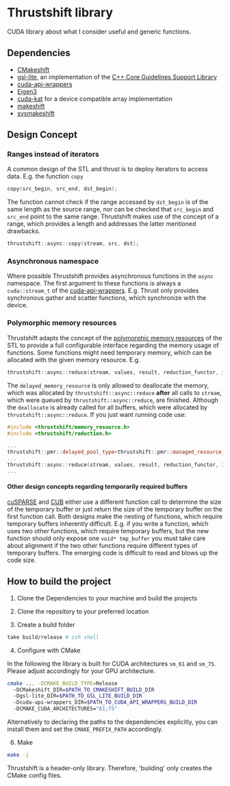 # Thrustshift library

CUDA library about what I consider useful and generic functions.

## Dependencies

* [CMakeshift](https://github.com/mbeutel/CMakeshift)
* [gsl-lite](https://github.com/gsl-lite/gsl-lite), an implementation of the [C++ Core Guidelines Support Library](https://isocpp.github.io/CppCoreGuidelines/CppCoreGuidelines#S-gsl)
* [cuda-api-wrappers](https://github.com/eyalroz/cuda-api-wrappers)
* [Eigen3](https://gitlab.com/libeigen/eigen)
* [cuda-kat](https://github.com/eyalroz/cuda-kat) for a device compatible array implementation
* [makeshift](https://github.com/mbeutel/makeshift)
* [sysmakeshift](https://github.com/mbeutel/sysmakeshift)

## Design Concept

### Ranges instead of iterators

A common design of the STL and thrust is to deploy iterators to access data. E.g. the function `copy`

```cpp
copy(src_begin, src_end, dst_begin);
```

The function cannot check if the range accessed by `dst_begin` is of the same
length as the source range, nor can be checked that `src_begin` and `src_end` point
to the same range. Thrustshift makes use of the concept of a range, which provides
a length and addresses the latter mentioned drawbacks.

```cpp
thrustshift::async::copy(stream, src, dst);
```

### Asynchronous namespace

Where possible Thrustshift provides asynchronous functions in the `async` namespace.
The first argument to these functions is always a `cuda::stream_t` of the [cuda-api-wrappers](https://github.com/eyalroz/cuda-api-wrappers).
E.g. Thrust only provides synchronous gather and scatter functions, which synchronize with
the device.

### Polymorphic memory resources

Thrustshift adapts the concept of the [polymorphic memory resources](https://en.cppreference.com/w/cpp/memory/memory_resource) of the STL
to provide a full configurable interface regarding the memory usage of functions. Some functions might
need temporary memory, which can be allocated with the given memory resource. E.g.

```cpp
thrustshift::async::reduce(stream, values, result, reduction_functor, initial_value, delayed_memory_resource);
```

The `delayed_memory_resource` is only allowed to deallocate the memory, which was allocated by `thrustshift::async::reduce` **after**
all calls to `stream`, which were queued by `thrustshift::async::reduce`, are finished. Although the `deallocate` is already called
for all buffers, which were allocated by `thrustshift::async::reduce`. If you just want running code use:

```cpp
#include <thrustshift/memory_resource.h>
#include <thrustshift/reduction.h>

...
thrustshift::pmr::delayed_pool_type<thrustshift::pmr::managed_resource_type> delayed_memory_resource;
...
thrustshift::async::reduce(stream, values, result, reduction_functor, initial_value, delayed_memory_resource);
...

```

#### Other design concepts regarding temporarily required buffers

[cuSPARSE](https://docs.nvidia.com/cuda/cusparse/index.html) and [CUB](https://nvlabs.github.io/cub/) either
use a different function call to determine the size of the temporary buffer or just return the size of the
temporary buffer on the first function call. Both designs make the nesting of functions, which require
temporary buffers inherently difficult. E.g. if you write a function, which uses two other functions, which
require temporary buffers, but the new function should only expose one `void* tmp_buffer` you must take
care about alignment if the two other functions require different types of temporary buffers. The emerging code
is difficult to read and blows up the code size.

## How to build the project

1. Clone the Dependencies to your machine and build the projects

2. Clone the repository to your preferred location

3. Create a build folder

```bash
take build/release # zsh shell
```
4. Configure with CMake

In the following the library is built for CUDA architectures `sm_61` and `sm_75`.
Please adjust accordingly for your GPU architecture.

```bash
cmake ... -DCMAKE_BUILD_TYPE=Release
  -DCMakeshift_DIR=$PATH_TO_CMAKESHIFT_BUILD_DIR
  -Dgsl-lite_DIR=$PATH_TO_GSL_LITE_BUILD_DIR
  -Dcuda-api-wrappers_DIR=$PATH_TO_CUDA_API_WRAPPERS_BUILD_DIR
  -DCMAKE_CUDA_ARCHITECTURES="61;75"
```

Alternatively to declaring the paths to the dependencies explicitly, you can install them and
set the `CMAKE_PREFIX_PATH` accordingly.

6. Make

```bash
make -j
```

Thrustshift is a header-only library. Therefore, 'building' only creates the
CMake config files.
